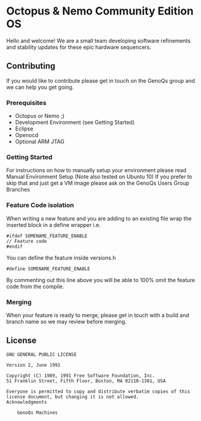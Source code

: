 # Octopus & Nemo Community Edition OS
Hello and welcome! We are a small team developing software refinements and stability updates for these epic hardware sequencers.
## Contributing
If you would like to contribute please get in touch on the GenoQs group and we can help you get going.
### Prerequisites
* Octopus or Nemo ;)
* Development Environment (see Getting Started)
* Eclipse
* Openocd
* Optional ARM JTAG
### Getting Started
For instructions on how to manually setup your environment please read Manual Environment Setup (Note also tested on Ubuntu 10) If you prefer to skip that and just get a VM image please ask on the GenoQs Users Group
Branches
### Feature Code isolation
When writing a new feature and you are adding to an existing file wrap the inserted block in a define wrapper i.e. 
```
#ifdef SOMENAME_FEATURE_ENABLE
// Feature code
#endif
```
You can define the feature inside versions.h
```
#define SOMENAME_FEATURE_ENABLE
```
By commenting out this line above you will be able to 100% omit the feature code from the compile.
### Merging
When your feature is ready to merge, please get in touch with a build and branch name so we may review before merging.
## License
```
GNU GENERAL PUBLIC LICENSE

Version 2, June 1991

Copyright (C) 1989, 1991 Free Software Foundation, Inc.
51 Franklin Street, Fifth Floor, Boston, MA 02110-1301, USA

Everyone is permitted to copy and distribute verbatim copies of this license document, but changing it is not allowed.
Acknowledgments

    GenoQs Machines
```
